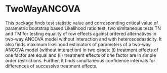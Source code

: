 # TwoWayANCOVA
 This package finds test statistic value and corresponding critical value of parametric bootstrap based Likelihood ratio test,             two simltaneous tests TN and TM for testing equality of row effects against ordered alternatives in two-way ANCOVA model without interaction and            with heteroscedasticity. It also finds maximum likelihood estimators of parameters of a two-way ANCOVA model (without interaction) in two cases:             (i) treatment effects of one factor are equal and (ii) treatment  effects of one factor are in simple order restrictions.            Further, it finds simultaneous confidence intervals for differences of successive treatment effects.
